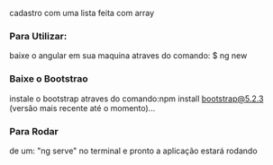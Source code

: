 cadastro com uma lista feita com array


### Para Utilizar:
baixe o angular em sua maquina atraves do comando: $ ng new 
### Baixe o Bootstrao
instale o bootstrap atraves do comando:npm install bootstrap@5.2.3 (versão mais recente até o momento)...
### Para Rodar
de um: "ng serve" no terminal e pronto a aplicação estará rodando
